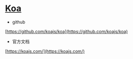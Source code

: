 # [Koa](https://github.com/koajs/koa)

- github

[https://github.com/koajs/koa](https://github.com/koajs/koa)

- 官方文档

[https://koajs.com/](https://koajs.com/)